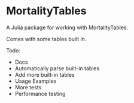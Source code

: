# MortalityTables

A Julia package for working with MortalityTables.

Comes with some tables built in.

Todo:
- Docs
- Automatically parse built-in tables
- Add more built-in tables
- Usage Examples
- More tests
- Performance testing

